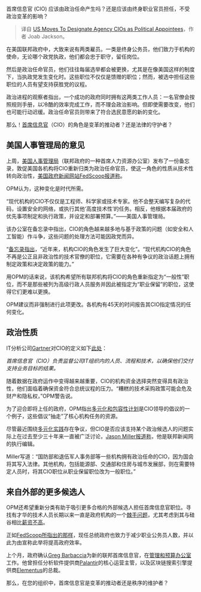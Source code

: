 
<!--
title: 美国政府拟将CIO职位改为政治任命，是好是坏？
cover: https://cdn.thenewstack.io/media/2025/02/aea22fab-getty-images-yl9hqo2xyis-unsplash.jpg
-->

首席信息官 (CIO) 应该由政治任命产生吗？还是应该由终身职业官员担任，不受政治变革的影响？

> 译自 [US Moves To Designate Agency CIOs as Political Appointees](https://thenewstack.io/us-moves-to-designate-agency-cios-as-political-appointees/)，作者 Joab Jackson。

在美国联邦政府中，大致来说有两类雇员。一类是终身公务员，他们致力于机构的使命，无论哪个政党执政，他们都会忠于职守，留任岗位。

然后是政治任命官员，他们往往每届选举都会被更换，尤其是在像美国这样的制度下，当执政党发生变化时。这些职位不仅仅是馈赠的职位；然而，被选中担任这些职位的人员有望支持获胜党的议程。

政治进程的观察者指出，一个成功的政府同时拥有这两类工作人员：一名官僚会按照规则手册，以冷酷的效率完成工作，而不理会政治影响。但即使需要改变，他们也可能行动迟缓。政治任命官员则带来了符合选民意愿的新的变化。

那么！[首席信息官](https://thenewstack.io/2025-predictions-cios-drive-ai-strategy-everything-as-code/)（CIO）的角色是变革的推动者？还是法律的守护者？

## 美国人事管理局的意见

上周，[美国人事管理局](https://www.opm.gov/)（联邦政府的一种首席人力资源办公室）发布了一份备忘录，敦促美国各机构将CIO重新归类为政治任命官员，使这一角色的性质从技术性转向政治性，[美国政府新闻网站FedScoop报道称](https://fedscoop.com/opm-reclassify-chief-information-officers-career-politics/)。

OPM认为，这种变化是时代所需。

“现代机构的CIO不仅仅是工程师、科学家或技术专家。他不会整天编写复杂的代码，设置安全的网络，或执行其他‘高度技术性’的任务。相反，他根据本届政府的优先事项制定和执行政策，并设定和部署预算。”——美国人事管理局。

该办公室在备忘录中指出，CIO的角色越来越多地与基于政策的问题（如安全和人工智能）作斗争，这些问题的处理方法可能因政党而异。

“[备忘录指出](https://www.chcoc.gov/content/guidance-regarding-redesignating-ses-cio-positions)，“近年来，机构CIO的角色发生了巨大变化”。“现代机构CIO的角色不再是公正且非政治性的技术官僚的职位，它需要在各种有争议的政治话题上拥有制定政策和决定政策的能力。”

用OPM的话来说，该机构希望所有联邦机构将CIO的角色重新指定为“一般性”职位，而不是那些被列为高级行政人员服务并因此被指定为“职业保留”的职位，这使得它们更难以更换。

OPM建议而非强制进行此项更改。各机构有45天的时间报告其CIO指定情况的任何变化。

## 政治性质

IT分析公司[Gartner](https://www.gartner.com/)对CIO的定义如下[此处](https://wire19.com/wire19s-global-listing-of-top-it-ites-cios-ctos-and-technology-leaders/)：

*首席信息官（CIO）负责监督公司IT组织内的人员、流程和技术，以确保他们交付支持业务目标的结果。*

随着数据在政府运作中变得越来越重要，CIO的机构资金选择突然变得具有政治性，他们面临着确保资金符合总统议程的压力。“糟糕的技术采购政策可能会危及财产和隐私权，”OPM警告说。

为了迎合即将上任的政府，OPM指出[多元化和包容性计划](https://thenewstack.io/how-implicit-bias-impacts-open-source-diversity-and-inclusion/)是CIO领导的倡议的一个例子，这些倡议“抽走”了核心机构任务的资源。

尽管最近围绕[多元化实践](https://thenewstack.io/alexis-ohanian-discusses-where-diversity-meets-investment/)存在争议，但CIO是否应该支持某个政治候选人的问题实际上在过去至少三十年来一直被广泛讨论，[Jason Miller报道称](https://federalnewsnetwork.com/cio-news/2025/02/debate-about-political-cios-takes-on-new-life-with-opm-memo/)，他是联邦新闻网的执行编辑。

Miller写道：“国防部和退伍军人事务部等一些机构拥有政治任命的CIO，因为国会将其写入法律。其他机构，包括能源部、交通部和住房与城市发展部，则在需要特定人员时，将其CIO职位从职业保留职位改为一般职位。”

## 来自外部的更多候选人
OPM还希望重新分类有助于吸引更多合格的外部候选人担任首席信息官职位。寻找有才华的技术人员长期以来一直是政府机构的一个[棘手问题](https://federalnewsnetwork.com/hiring-retention/2025/01/dod-needs-to-reform-hiring-practices-to-attract-gen-z/)，尤其考虑到其与硅谷相比[薪资不高](https://thenewstack.io/tech-hiring-most-employers-added-jobs-or-kept-the-status-quo-in-2023/)。

正如[FedScoop所指出的那样](https://fedscoop.com/trump-restores-schedule-f-via-executive-order/)，现任总统政府也致力于减少职业公务员人数，并以此为由宣称此举将提高政府效率。

上个月，政府确认[Greg Barbaccia](https://www.linkedin.com/in/gjbnyc/)为新的联邦首席信息官，在[管理和预算办公室](https://www.govconwire.com/s/gov-agency/office-of-management-and-budget-omb/)工作。他曾担任分析软件提供商[Palantir](https://www.palantir.com/)的核心运营主管，以及区块链搜索引擎提供商[Elementus](https://www.elementus.io/about-us)的总裁。

那么，在您的组织中，首席信息官是变革的推动者还是秩序的维护者？

